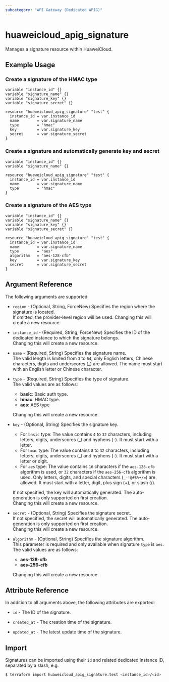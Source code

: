 ```yaml
---
subcategory: "API Gateway (Dedicated APIG)"
---
```


# huaweicloud_apig_signature

Manages a signature resource within HuaweiCloud.

## Example Usage

### Create a signature of the HMAC type

```hcl
variable "instance_id" {}
variable "signature_name" {}
variable "signature_key" {}
variable "signature_secret" {}

resource "huaweicloud_apig_signature" "test" {
  instance_id = var.instance_id
  name        = var.signature_name
  type        = "hmac"
  key         = var.signature_key
  secret      = var.signature_secret
}
```

### Create a signature and automatically generate key and secret

```hcl
variable "instance_id" {}
variable "signature_name" {}

resource "huaweicloud_apig_signature" "test" {
  instance_id = var.instance_id
  name        = var.signature_name
  type        = "hmac"
}
```

### Create a signature of the AES type

```hcl
variable "instance_id" {}
variable "signature_name" {}
variable "signature_key" {}
variable "signature_secret" {}

resource "huaweicloud_apig_signature" "test" {
  instance_id = var.instance_id
  name        = var.signature_name
  type        = "aes"
  algorithm   = "aes-128-cfb"
  key         = var.signature_key
  secret      = var.signature_secret
}
```

## Argument Reference

The following arguments are supported:

* `region` - (Optional, String, ForceNew) Specifies the region where the signature is located.  
  If omitted, the provider-level region will be used. Changing this will create a new resource.

* `instance_id` - (Required, String, ForceNew) Specifies the ID of the dedicated instance to which the signature
  belongs.  
  Changing this will create a new resource.

* `name` - (Required, String) Specifies the signature name.  
  The valid length is limited from `3` to `64`, only English letters, Chinese characters, digits and underscores (_) are
  allowed. The name must start with an English letter or Chinese character.

* `type` - (Required, String) Specifies the type of signature.  
  The valid values are as follows:
  + **basic**: Basic auth type.
  + **hmac**: HMAC type.
  + **aes**: AES type

  Changing this will create a new resource.

* `key` - (Optional, String) Specifies the signature key.  
  + For `basic` type: The value contains `4` to `32` characters, including letters, digits, underscores (_) and
    hyphens (-). It must start with a letter.
  + For `hmac` type: The value contains `8` to `32` characters, including letters, digits, underscores (_) and
    hyphens (-). It must start with a letter or digit.
  + For `aes` type: The value contains `16` characters if the `aes-128-cfb` algorithm is used, or `32` characters if the
    `aes-256-cfb` algorithm is used. Only letters, digits, and special characters (`_-!@#$%+/=`) are allowed.
    It must start with a letter, digit, plus sign (+), or slash (/).

  If not specified, the key will automatically generated. The auto-generation is only supported on first creation.  
  Changing this will create a new resource.

* `secret` - (Optional, String) Specifies the signature secret.  
  If not specified, the secret will automatically generated. The auto-generation is only supported on first creation.  
  Changing this will create a new resource.

* `algorithm` - (Optional, String) Specifies the signature algorithm.  
  This parameter is required and only available when signature `type` is `aes`.  
  The valid values are as follows:
  + **aes-128-cfb**
  + **aes-256-cfb**

  Changing this will create a new resource.

## Attribute Reference

In addition to all arguments above, the following attributes are exported:

* `id` - The ID of the signature.

* `created_at` - The creation time of the signature.

* `updated_at` - The latest update time of the signature.

## Import

Signatures can be imported using their `id` and related dedicated instance ID, separated by a slash, e.g.

```bash
$ terraform import huaweicloud_apig_signature.test <instance_id>/<id>
```
